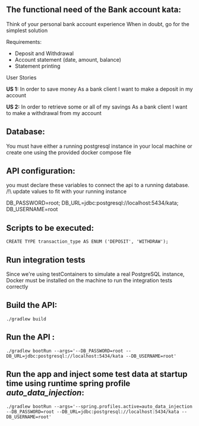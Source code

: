 ## The functional need of the Bank account kata:

Think of your personal bank account experience
When in doubt, go for the simplest solution

Requirements:

- Deposit and Withdrawal
- Account statement (date, amount, balance)
- Statement printing

User Stories

**US 1:**
In order to save money
As a bank client
I want to make a deposit in my account

**US 2:**
In order to retrieve some or all of my savings
As a bank client
I want to make a withdrawal from my account

## Database: 

You must have either a running postgresql instance in your local machine or create one using the provided docker compose file

## API configuration:

you must declare these variables to connect the api to a running database. 
/!\ update values to fit with your running instance

DB_PASSWORD=root;
DB_URL=jdbc:postgresql://localhost:5434/kata;
DB_USERNAME=root

## Scripts to be executed:

`CREATE TYPE transaction_type AS ENUM ('DEPOSIT', 'WITHDRAW');`

## Run integration tests
Since we're using testContainers to simulate a real PostgreSQL instance,
Docker must be installed on the machine to run the integration tests correctly 

## Build the API:

`./gradlew build` 

## Run the API :

`./gradlew bootRun --args='--DB_PASSWORD=root --DB_URL=jdbc:postgresql://localhost:5434/kata --DB_USERNAME=root'`

## Run the app and inject some test data at startup time using runtime spring profile **_auto_data_injection_**:

`./gradlew bootRun --args='--spring.profiles.active=auto_data_injection --DB_PASSWORD=root --DB_URL=jdbc:postgresql://localhost:5434/kata --DB_USERNAME=root'`



